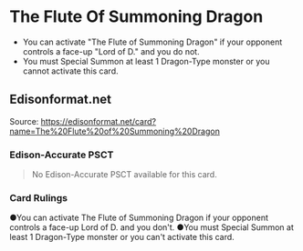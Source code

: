 # The Flute Of Summoning Dragon

*   You can activate "The Flute of Summoning Dragon" if your opponent controls a face-up "Lord of D." and you do not.
*   You must Special Summon at least 1 Dragon-Type monster or you cannot activate this card.

## Edisonformat.net

Source: https://edisonformat.net/card?name=The%20Flute%20of%20Summoning%20Dragon

### Edison-Accurate PSCT

> No Edison-Accurate PSCT available for this card.

### Card Rulings

●You can activate The Flute of Summoning Dragon if your opponent controls a face-up Lord of D. and you don't.
●You must Special Summon at least 1 Dragon-Type monster or you can't activate this card.
            